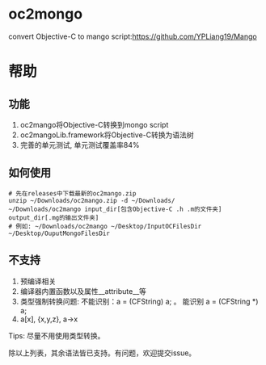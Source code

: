 # oc2mongo
convert Objective-C to mango script:https://github.com/YPLiang19/Mango

# 帮助

## 功能

1. oc2mango将Objective-C转换到mongo script
2. oc2mangoLib.framework将Objective-C转换为语法树
3. 完善的单元测试, 单元测试覆盖率84%

## 如何使用

```shell
# 先在releases中下载最新的oc2mango.zip
unzip ~/Downloads/oc2mango.zip -d ~/Downloads/
~/Downloads/oc2mango input_dir[包含Objective-C .h .m的文件夹] output_dir[.mg的输出文件夹]
# 例如: ~/Downloads/oc2mango ~/Desktop/InputOCFilesDir ~/Desktop/OuputMongoFilesDir
```

## 不支持

1. 预编译相关
2. 编译器内置函数以及属性__attribute__等
3. 类型强制转换问题: 不能识别：a = (CFString) a; 。 能识别  a = (CFString *) a;
4. a[x], {x,y,z}, a->x

Tips: 尽量不用使用类型转换。 

除以上列表，其余语法皆已支持。有问题，欢迎提交issue。
